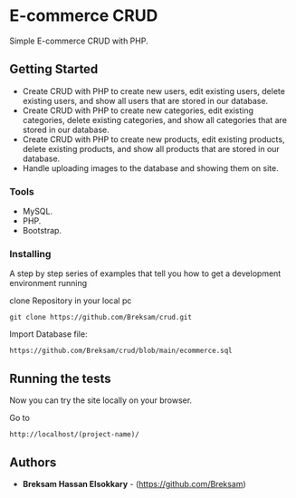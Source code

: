 # E-commerce CRUD
Simple E-commerce CRUD with PHP.

## Getting Started

- Create CRUD with PHP to create new users, edit existing users, delete existing users, and show all users that are stored in our database.
- Create CRUD with PHP to create new categories, edit existing categories, delete existing categories, and show all categories that are stored in our database. 
- Create CRUD with PHP to create new products, edit existing products, delete existing products, and show all products that are stored in our database.
- Handle uploading images to the database and showing them on site.

### Tools

- MySQL.
- PHP.
- Bootstrap.

### Installing

A step by step series of examples that tell you how to get a development
environment running

clone Repository in your local pc

    git clone https://github.com/Breksam/crud.git

Import Database file:

    https://github.com/Breksam/crud/blob/main/ecommerce.sql

## Running the tests

Now you can try the site locally on your browser.

Go to

    http://localhost/(project-name)/

## Authors

  - **Breksam Hassan Elsokkary** - (https://github.com/Breksam)

